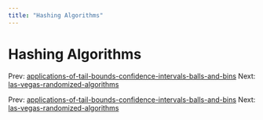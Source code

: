 ```yaml
---
title: "Hashing Algorithms"
---
```


# Hashing Algorithms

Prev: [applications-of-tail-bounds-confidence-intervals-balls-and-bins](applications-of-tail-bounds-confidence-intervals-balls-and-bins.md)
Next: [las-vegas-randomized-algorithms](las-vegas-randomized-algorithms.md)

Prev: [applications-of-tail-bounds-confidence-intervals-balls-and-bins](applications-of-tail-bounds-confidence-intervals-balls-and-bins.md)
Next: [las-vegas-randomized-algorithms](las-vegas-randomized-algorithms.md)
